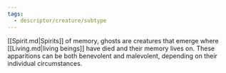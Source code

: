 ```yaml
---
tags:
  - descriptor/creature/subtype
---
```

[[Spirit.md|Spirits]] of memory, ghosts are creatures that emerge where [[Living.md|living beings]] have died and their memory lives on. These apparitions can be both benevolent and malevolent, depending on their individual circumstances.